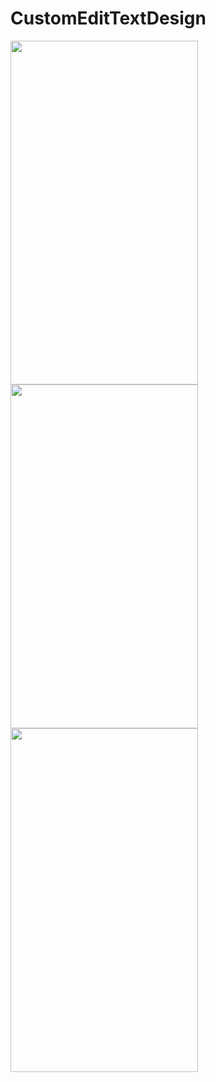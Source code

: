 # CustomEditTextDesign
<img src="https://user-images.githubusercontent.com/53703480/123606097-9a4f6100-d80d-11eb-97fc-49eb2e5d2911.jpg" width="300" height="550"></img>
<img src="https://user-images.githubusercontent.com/53703480/123606104-9c192480-d80d-11eb-84c9-d167fd138c3f.jpg" width="300" height="550"></img>
<img src="https://user-images.githubusercontent.com/53703480/123606116-9f141500-d80d-11eb-9204-8b99c073b6c3.jpg" width="300" height="550"></img>

